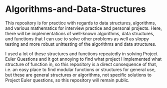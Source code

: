# Algorithms-and-Data-Structures

This repository is for practice with regards to data structures, algorithms, and various mathematics for interview practice and personal projects.  Here, there will be implementations of well-known algorithms, data structures, and functions that I can use to solve other problems as well as sloppy testing and more robust unittesting of the algorithms and data structures.  

I used a lot of these structures and functions repeatedly in solving Project Euler Questions and it got annoying to find what project I implemented what structure of function in, so this repository is a direct consequence of that, i.e. an easy place to find modular functions or structures for general use, but these are general structures or algorithms, not specific solutions to Project Euler questions, so this repository will remain public.
